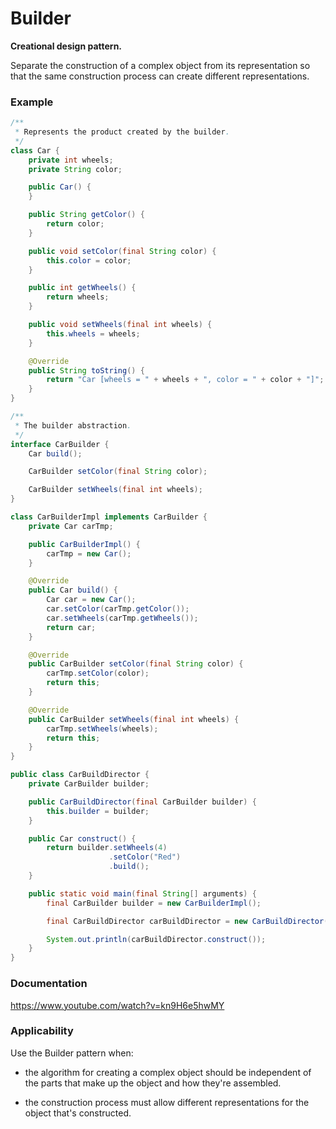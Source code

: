 # Builder

**Creational design pattern.**


Separate the construction of a complex object from its representation 
so that the same construction process can create different representations.

### Example

``` Java
/**
 * Represents the product created by the builder.
 */
class Car {
    private int wheels;
    private String color;

    public Car() {
    }

    public String getColor() {
        return color;
    }

    public void setColor(final String color) {
        this.color = color;
    }

    public int getWheels() {
        return wheels;
    }

    public void setWheels(final int wheels) {
        this.wheels = wheels;
    }

    @Override
    public String toString() {
        return "Car [wheels = " + wheels + ", color = " + color + "]";
    }
}

/**
 * The builder abstraction.
 */
interface CarBuilder {
    Car build();

    CarBuilder setColor(final String color);

    CarBuilder setWheels(final int wheels);
}

class CarBuilderImpl implements CarBuilder {
    private Car carTmp;

    public CarBuilderImpl() {
        carTmp = new Car();
    }

    @Override
    public Car build() {
        Car car = new Car();
        car.setColor(carTmp.getColor());
        car.setWheels(carTmp.getWheels());
        return car;
    }

    @Override
    public CarBuilder setColor(final String color) {
        carTmp.setColor(color);
        return this;
    }

    @Override
    public CarBuilder setWheels(final int wheels) {
        carTmp.setWheels(wheels);
        return this;
    }
}

public class CarBuildDirector {
    private CarBuilder builder;

    public CarBuildDirector(final CarBuilder builder) {
        this.builder = builder;
    }

    public Car construct() {
        return builder.setWheels(4)
                      .setColor("Red")
                      .build();
    }

    public static void main(final String[] arguments) {
        final CarBuilder builder = new CarBuilderImpl();

        final CarBuildDirector carBuildDirector = new CarBuildDirector(builder);

        System.out.println(carBuildDirector.construct());
    }
}
```
### Documentation

https://www.youtube.com/watch?v=kn9H6e5hwMY

### Applicability

Use the Builder pattern when:

*   the algorithm for creating a complex object should be independent of the parts that make up the object and how they're assembled.

*   the construction process must allow different representations for the object that's constructed.
